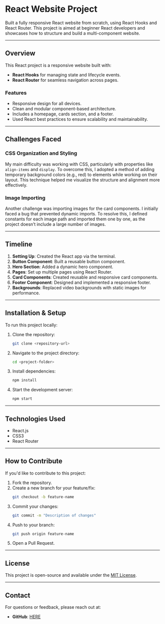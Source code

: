 # React Website Project

Built a fully responsive React website from scratch, using React Hooks and React Router. This project is aimed at beginner React developers and showcases how to structure and build a multi-component website.

---

## Overview

This React project is a responsive website built with:
- **React Hooks** for managing state and lifecycle events.
- **React Router** for seamless navigation across pages.

### Features
- Responsive design for all devices.
- Clean and modular component-based architecture.
- Includes a homepage, cards section, and a footer.
- Used React best practices to ensure scalability and maintainability.

---

## Challenges Faced

### CSS Organization and Styling
My main difficulty was working with CSS, particularly with properties like `align-items` and `display`. To overcome this, I adopted a method of adding temporary background colors (e.g., red) to elements while working on their layout. This technique helped me visualize the structure and alignment more effectively.

### Image Importing
Another challenge was importing images for the card components. I initially faced a bug that prevented dynamic imports. To resolve this, I defined constants for each image path and imported them one by one, as the project doesn’t include a large number of images.

---

## Timeline

1. **Setting Up**: Created the React app via the terminal.
2. **Button Component**: Built a reusable button component.
3. **Hero Section**: Added a dynamic hero component.
4. **Pages**: Set up multiple pages using React Router.
5. **Card Components**: Created reusable and responsive card components.
6. **Footer Component**: Designed and implemented a responsive footer.
7. **Backgrounds**: Replaced video backgrounds with static images for performance.

---

## Installation & Setup

To run this project locally:

1. Clone the repository:
   ```bash
   git clone <repository-url>
   ```

2. Navigate to the project directory:
   ```bash
   cd <project-folder>
   ```

3. Install dependencies:
   ```bash
   npm install
   ```

4. Start the development server:
   ```bash
   npm start
   ```

---

## Technologies Used

- React.js
- CSS3
- React Router

---

## How to Contribute

If you'd like to contribute to this project:

1. Fork the repository.
2. Create a new branch for your feature/fix:
   ```bash
   git checkout -b feature-name
   ```
3. Commit your changes:
   ```bash
   git commit -m "Description of changes"
   ```
4. Push to your branch:
   ```bash
   git push origin feature-name
   ```
5. Open a Pull Request.

---

## License

This project is open-source and available under the [MIT License](LICENSE).

---

## Contact

For questions or feedback, please reach out at:
- **GitHub**: [HERE](https://github.com/AimTheSun)
